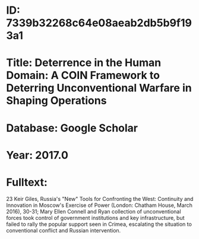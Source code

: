 # ID: 7339b32268c64e08aeab2db5b9f193a1
# Title: Deterrence in the Human Domain: A COIN Framework to Deterring Unconventional Warfare in Shaping Operations
# Database: Google Scholar
# Year: 2017.0
# Fulltext:
23 Keir Giles, Russia's "New" Tools for Confronting the West: Continuity and Innovation in Moscow's Exercise of Power (London: Chatham House, March 2016), 30-31; Mary Ellen Connell and Ryan collection of unconventional forces took control of government institutions and key infrastructure, but failed to rally the popular support seen in Crimea, escalating the situation to conventional conflict and Russian intervention.